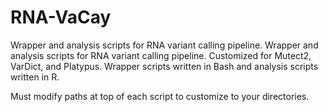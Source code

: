# RNA-VaCay
Wrapper and analysis scripts for RNA variant calling pipeline. Wrapper and analysis scripts for RNA variant calling pipeline. Customized for Mutect2, VarDict, and Platypus. Wrapper scripts written in Bash and analysis scripts written in R.

Must modify paths at top of each script to customize to your directories.
